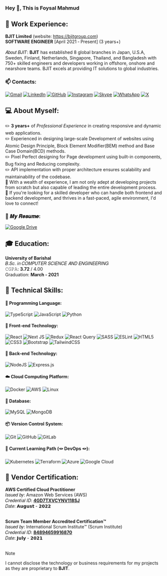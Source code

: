 ### Hey 👋, This is Foysal Mahmud

## 🏯 Work Experience:
**BJIT Limited** (website: https://bjitgroup.com) <br>
**SOFTWARE ENGINEER** [April 2021 ‑ Present] (3 years+) <br><br>
𝐴𝑏𝑜𝑢𝑡 𝐵𝐽𝐼𝑇: **BJIT** has established 8 global branches in Japan, U.S.A, Sweden, Finland, Netherlands, Singapore, Thailand, and Bangladesh with 750+ skilled engineers and developers working in offshore, onshore and nearshore teams. BJIT excels at providing IT solutions to global industries.

### 📫 Contacts:
[![Gmail](https://img.shields.io/badge/Gmail-D14836?style=for-the-badge&logo=gmail&logoColor=white)](mailto:foysalmahmud.swe@gmail.com) 
[![LinkedIn](https://img.shields.io/badge/linkedin-%230077B5.svg?style=for-the-badge&logo=linkedin&logoColor=white)](https://www.linkedin.com/in/md-foysal-mahmud/)
[![GitHub](https://img.shields.io/badge/github-%23121011.svg?style=for-the-badge&logo=github&logoColor=white)](https://github.com/foysal-mahmud)
[![Instagram](https://img.shields.io/badge/Instagram-%23E4405F.svg?style=for-the-badge&logo=Instagram&logoColor=white)](https://www.instagram.com/foysal__mahmud_?igsh=MXV2d3F0cDNvZTcyeg==)
[![Skype](https://img.shields.io/badge/Skype-%2300AFF0.svg?style=for-the-badge&logo=Skype&logoColor=white)](https://www.linkedin.com/in/md-foysal-mahmud/)
[![WhatsApp](https://img.shields.io/badge/WhatsApp-25D366?style=for-the-badge&logo=whatsapp&logoColor=white)](https://www.linkedin.com/in/md-foysal-mahmud/)
[![X](https://img.shields.io/badge/X-%23000000.svg?style=for-the-badge&logo=X&logoColor=white)](https://www.linkedin.com/in/md-foysal-mahmud/)


## 💻 About Myself:
✏️ **3 years+** of _Professional Experience_ in creating responsive and dynamic web applications. <br>
✏️ Experienced in designing large-scale Development of websites using Atomic Design Principle, Block Element Modifier(BEM) method and Base Case Domain(BCD) methods. <br>
✏️ Pixel Perfect designing for Page development using built-in components, Bug fixing and Reducing complexity. <br>
✏️ API implementation with proper architecture ensures scalability and maintainability of the codebase. <br>
🤝 With a wealth of experience, I am not only adept at developing projects from scratch but also capable of leading the entire development process. <br>
📧 If you're looking for a skilled developer who can handle both frontend and backend development, and thrives in a fast-paced, agile environment, I'd love to connect! <br>

    
###  📰 𝑴𝒚 𝑹𝒆𝒔𝒖𝒎𝒆: 
 [![Google Drive](https://img.shields.io/badge/Google%20Drive-4285F4?style=for-the-badge&logo=googledrive&logoColor=white)](https://drive.google.com/file/d/1dTyOdBIqt6rlvxAJQB8UXPf1N5koT64P/view?usp=drivesdk) 

 ## 🎓 Education:
 **University of Barishal** <br>
 𝐵.𝑆𝑐. 𝑖𝑛 𝐶𝑂𝑀𝑃𝑈𝑇𝐸𝑅 𝑆𝐶𝐼𝐸𝑁𝐶𝐸 𝐴𝑁𝐷 𝐸𝑁𝐺𝐼𝑁𝐸𝐸𝑅𝐼𝑁𝐺 <br>
 𝙲𝙶𝙿𝙰: **3.72** / 4.00 <br>
 Graduation: **March - 2021**

 ## 🔰 Technical Skills:
 #### 🔖 Programming Language:
 ![TypeScript](https://img.shields.io/badge/typescript-%23007ACC.svg?style=for-the-badge&logo=typescript&logoColor=white)
 ![JavaScript](https://img.shields.io/badge/javascript-%23323330.svg?style=for-the-badge&logo=javascript&logoColor=%23F7DF1E)
 ![Python](https://img.shields.io/badge/python-3670A0?style=for-the-badge&logo=python&logoColor=ffdd54)

  #### 📓 Front-end Technology:
 ![React](https://img.shields.io/badge/react-%2320232a.svg?style=for-the-badge&logo=react&logoColor=%2361DAFB)
 ![Next JS](https://img.shields.io/badge/Next-black?style=for-the-badge&logo=next.js&logoColor=white)
 ![Redux](https://img.shields.io/badge/redux-%23593d88.svg?style=for-the-badge&logo=redux&logoColor=white)
 ![React Query](https://img.shields.io/badge/-React%20Query-FF4154?style=for-the-badge&logo=react%20query&logoColor=white)
 ![SASS](https://img.shields.io/badge/SASS-hotpink.svg?style=for-the-badge&logo=SASS&logoColor=white)
 ![ESLint](https://img.shields.io/badge/ESLint-4B3263?style=for-the-badge&logo=eslint&logoColor=white)
 ![HTML5](https://img.shields.io/badge/html5-%23E34F26.svg?style=for-the-badge&logo=html5&logoColor=white)
 ![CSS3](https://img.shields.io/badge/css3-%231572B6.svg?style=for-the-badge&logo=css3&logoColor=white)
 ![Bootstrap](https://img.shields.io/badge/bootstrap-%238511FA.svg?style=for-the-badge&logo=bootstrap&logoColor=white)
 ![TailwindCSS](https://img.shields.io/badge/tailwindcss-%2338B2AC.svg?style=for-the-badge&logo=tailwind-css&logoColor=white)

 #### 📮 Back-end Technology:
 ![NodeJS](https://img.shields.io/badge/node.js-6DA55F?style=for-the-badge&logo=node.js&logoColor=white)
 ![Express.js](https://img.shields.io/badge/express.js-%23404d59.svg?style=for-the-badge&logo=express&logoColor=%2361DAFB)

 #### ☁️ Cloud Computing Platform:
 ![Docker](https://img.shields.io/badge/docker-%230db7ed.svg?style=for-the-badge&logo=docker&logoColor=white)
 ![AWS](https://img.shields.io/badge/AWS-%23FF9900.svg?style=for-the-badge&logo=amazon-aws&logoColor=white)
 ![Linux](https://img.shields.io/badge/Linux-FCC624?style=for-the-badge&logo=linux&logoColor=black)

 #### 📒 Database:
 ![MySQL](https://img.shields.io/badge/mysql-4479A1.svg?style=for-the-badge&logo=mysql&logoColor=white)
 ![MongoDB](https://img.shields.io/badge/MongoDB-%234ea94b.svg?style=for-the-badge&logo=mongodb&logoColor=white)

  #### 📦 Version Control System:
  ![Git](https://img.shields.io/badge/git-%23F05033.svg?style=for-the-badge&logo=git&logoColor=white)
  ![GitHub](https://img.shields.io/badge/github-%23121011.svg?style=for-the-badge&logo=github&logoColor=white)
  ![GitLab](https://img.shields.io/badge/gitlab-%23181717.svg?style=for-the-badge&logo=gitlab&logoColor=white)

  #### 🍁 Current Learning Path (🪢 DevOps 🪢):
  ![Kubernetes](https://img.shields.io/badge/kubernetes-%23326ce5.svg?style=for-the-badge&logo=kubernetes&logoColor=white)
  ![Terraform](https://img.shields.io/badge/terraform-%235835CC.svg?style=for-the-badge&logo=terraform&logoColor=white)
  ![Azure](https://img.shields.io/badge/azure-%230072C6.svg?style=for-the-badge&logo=microsoftazure&logoColor=white)
  ![Google Cloud](https://img.shields.io/badge/GoogleCloud-%234285F4.svg?style=for-the-badge&logo=google-cloud&logoColor=white)

  ## 📜 Vendor Certification:
  **AWS Certified Cloud Practitioner** <br>
  𝐼𝑠𝑠𝑢𝑒𝑑 𝑏𝑦: Amazon Web Services (AWS) <br>
  𝐶𝑟𝑒𝑑𝑒𝑛𝑡𝑖𝑎𝑙 𝐼𝐷: [**4GD7TXVCYNV118SJ**](https://www.credly.com/badges/93ca5f8e-f04d-4281-9727-2c0796355752) <br>
  𝐷𝑎𝑡𝑒: 𝗔𝘂𝗴𝘂𝘀𝘁 - 𝟮𝟬𝟮𝟮 <br><br>
  
  
  **Scrum Team Member Accredited Certification™** <br>
  𝐼𝑠𝑠𝑢𝑒𝑑 𝑏𝑦:  International Scrum Institute™ (Scrum Institute) <br>
  𝐶𝑟𝑒𝑑𝑒𝑛𝑡𝑖𝑎𝑙 𝐼𝐷: [**84894659916870**](https://www.scrum-institute.org/badges/84894659916870) <br>
  𝐷𝑎𝑡𝑒: 𝗝𝘂𝗹𝘆 - 𝟮𝟬𝟮𝟭 <br><br>

  > [!NOTE]
> I cannot disclose the technology or business requirements for my projects as they are proprietary to **BJIT**.


